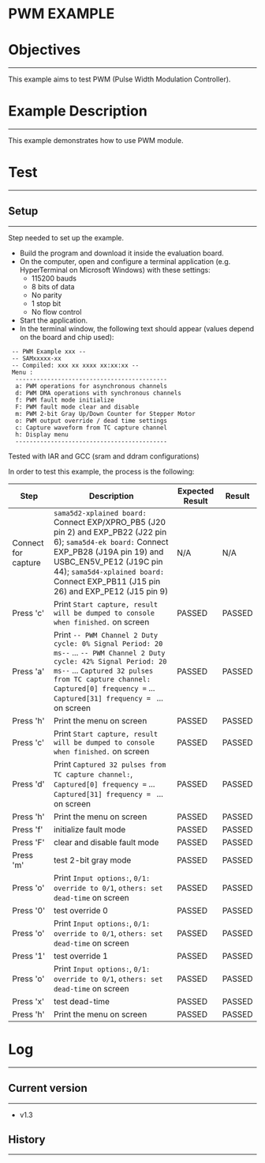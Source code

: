 PWM EXAMPLE
============

# Objectives
------------
This example aims to test PWM (Pulse Width Modulation Controller).


# Example Description
---------------------
This example demonstrates how to use PWM module.


# Test
------

## Setup
--------
Step needed to set up the example.

* Build the program and download it inside the evaluation board.
* On the computer, open and configure a terminal application (e.g. HyperTerminal
 on Microsoft Windows) with these settings:
	- 115200 bauds
	- 8 bits of data
	- No parity
	- 1 stop bit
	- No flow control
* Start the application.
* In the terminal window, the following text should appear (values depend on the
 board and chip used):
```
 -- PWM Example xxx --
 -- SAMxxxxx-xx
 -- Compiled: xxx xx xxxx xx:xx:xx --
 Menu :
  -------------------------------------------
  a: PWM operations for asynchronous channels
  d: PWM DMA operations with synchronous channels
  f: PWM fault mode initialize
  F: PWM fault mode clear and disable
  m: PWM 2-bit Gray Up/Down Counter for Stepper Motor
  o: PWM output override / dead time settings
  c: Capture waveform from TC capture channel
  h: Display menu
  -------------------------------------------
```

Tested with IAR and GCC (sram and ddram configurations)

In order to test this example, the process is the following:

Step | Description | Expected Result | Result
-----|-------------|-----------------|-------
Connect for capture | `sama5d2-xplained board:` Connect EXP/XPRO_PB5 (J20 pin 2) and EXP_PB22 (J22 pin 6); `sama5d4-ek board:` Connect EXP_PB28 (J19A pin 19) and USBC_EN5V_PE12 (J19C pin 44); `sama5d4-xplained board:` Connect EXP_PB11 (J15 pin 26) and EXP_PE12 (J15 pin 9) | N/A | N/A
Press 'c' | Print `Start capture, result will be dumped to console when finished.` on screen | PASSED | PASSED
Press 'a' | Print `-- PWM Channel 2 Duty cycle: 0% Signal Period: 20 ms--` ... `-- PWM Channel 2 Duty cycle: 42% Signal Period: 20 ms--` ... `Captured 32 pulses from TC capture channel:` `Captured[0] frequency =` ... `Captured[31] frequency = ` ... on screen | PASSED | PASSED
Press 'h' | Print the menu on screen | PASSED | PASSED
Press 'c' | Print `Start capture, result will be dumped to console when finished.` on screen | PASSED | PASSED
Press 'd' | Print `Captured 32 pulses from TC capture channel:`, `Captured[0] frequency =` ... `Captured[31] frequency = ` ... on screen | PASSED | PASSED
Press 'h' | Print the menu on screen | PASSED | PASSED
Press 'f' | initialize fault mode | PASSED | PASSED
Press 'F' | clear and disable fault mode | PASSED | PASSED
Press 'm' | test 2-bit gray mode | PASSED | PASSED
Press 'o' | Print `Input options:`, `0/1: override to 0/1`, `others: set dead-time` on screen | PASSED | PASSED
Press '0' | test override 0 | PASSED | PASSED
Press 'o' | Print `Input options:`, `0/1: override to 0/1`, `others: set dead-time` on screen | PASSED | PASSED
Press '1' | test override 1 | PASSED | PASSED
Press 'o' | Print `Input options:`, `0/1: override to 0/1`, `others: set dead-time` on screen | PASSED | PASSED
Press 'x' | test dead-time | PASSED | PASSED
Press 'h' | Print the menu on screen | PASSED | PASSED


# Log
------

## Current version
--------
 - v1.3

## History
--------
